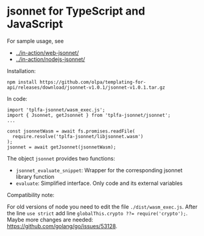 # jsonnet for TypeScript and JavaScript

For sample usage, see

- [../in-action/web-jsonnet/](../in-action/web-jsonnet/)
- [../in-action/nodejs-jsonnet/](../in-action/nodejs-jsonnet/)

Installation:

```
npm install https://github.com/olpa/templating-for-api/releases/download/jsonnet-v1.0.1/jsonnet-v1.0.1.tar.gz
```

In code:

```
import 'tplfa-jsonnet/wasm_exec.js';
import { Jsonnet, getJsonnet } from 'tplfa-jsonnet/jsonnet';
...

const jsonnetWasm = await fs.promises.readFile(
  require.resolve('tplfa-jsonnet/libjsonnet.wasm')
);
jsonnet = await getJsonnet(jsonnetWasm);
```

The object `jsonnet` provides two functions:

- `jsonnet_evaluate_snippet`: Wrapper for the corresponding jsonnet library function
- `evaluate`: Simplified interface. Only code and its external variables

Compatibility note:

For old versions of node you need to edit the file `./dist/wasm_exec.js`. After the line `use strict` add line `globalThis.crypto ??= require('crypto');`. Maybe more changes are needed: <https://github.com/golang/go/issues/53128>.
